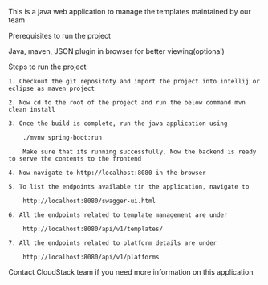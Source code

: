 This is a java web application to manage the templates maintained by our team

Prerequisites to run the project

Java, maven, JSON plugin in browser for better viewing(optional)

Steps to run the project

    1. Checkout the git repositoty and import the project into intellij or eclipse as maven project

    2. Now cd to the root of the project and run the below command mvn clean install

    3. Once the build is complete, run the java application using

        ./mvnw spring-boot:run

        Make sure that its running successfully. Now the backend is ready to serve the contents to the frontend

    4. Now navigate to http://localhost:8080 in the browser

    5. To list the endpoints available tin the application, navigate to

        http://localhost:8080/swagger-ui.html

    6. All the endpoints related to template management are under

        http://localhost:8080/api/v1/templates/

    7. All the endpoints related to platform details are under

        http://localhost:8080/api/v1/platforms

Contact CloudStack team if you need more information on this application

